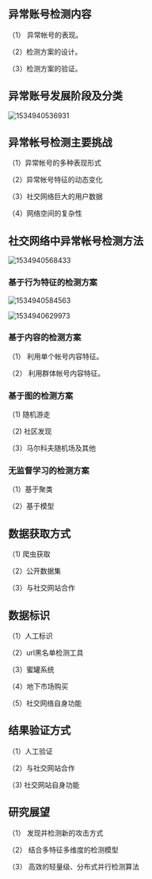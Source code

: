 ## 异常账号检测内容

（1） 异常帐号的表现。

（2）检测方案的设计。

（3）检测方案的验证。

## 异常账号发展阶段及分类

![1534940536931](C:\Users\dyc\Desktop\2018.8.23\1534940536931.png)

## 异常帐号检测主要挑战

（1）异常帐号的多种表现形式

（2）异常帐号特征的动态变化

（3）社交网络巨大的用户数据

（4）网络空间的复杂性



## 社交网络中异常帐号检测方法

![1534940568433](C:\Users\dyc\Desktop\2018.8.23\1534940568433.png)

### 基于行为特征的检测方案

![1534940584563](C:\Users\dyc\Desktop\2018.8.23\1534940584563.png)

![1534940629973](C:\Users\dyc\Desktop\2018.8.23\1534940629973.png)

### 基于内容的检测方案

（1） 利用单个帐号内容特征。

（2） 利用群体帐号内容特征。

### 基于图的检测方案

（1)   随机游走

（2)   社区发现

（3）马尔科夫随机场及其他

### 无监督学习的检测方案

（1）基于聚类

（2）基于模型



## 数据获取方式

（1)  爬虫获取

（2）公开数据集

（3）与社交网站合作

## 数据标识

（1）人工标识

（2）url黑名单检测工具

（3）蜜罐系统

（4）地下市场购买

（5）社交网络自身功能

## 结果验证方式

（1）人工验证

（2）与社交网站合作

（3)   社交网站自身功能

## 研究展望

（1） 发现并检测新的攻击方式

（2） 结合多特征多维度的检测模型

（3） 高效的轻量级、分布式并行检测算法